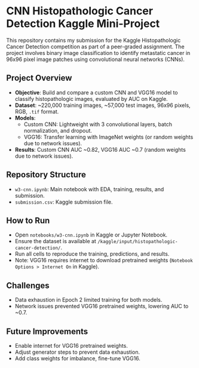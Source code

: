 # CNN Histopathologic Cancer Detection Kaggle Mini-Project

This repository contains my submission for the Kaggle Histopathologic Cancer Detection competition as part of a peer-graded assignment. The project involves binary image classification to identify metastatic cancer in 96x96 pixel image patches using convolutional neural networks (CNNs).

## Project Overview
- **Objective**: Build and compare a custom CNN and VGG16 model to classify histopathologic images, evaluated by AUC on Kaggle.
- **Dataset**: ~220,000 training images, ~57,000 test images, 96x96 pixels, RGB, `.tif` format.
- **Models**:
  - Custom CNN: Lightweight with 3 convolutional layers, batch normalization, and dropout.
  - VGG16: Transfer learning with ImageNet weights (or random weights due to network issues).
- **Results**: Custom CNN AUC ~0.82, VGG16 AUC ~0.7 (random weights due to network issues).

## Repository Structure
  - `w3-cnn.ipynb`: Main notebook with EDA, training, results, and submission.
  - `submission.csv`: Kaggle submission file.


## How to Run
- Open `notebooks/w3-cnn.ipynb` in Kaggle or Jupyter Notebook.
- Ensure the dataset is available at `/kaggle/input/histopathologic-cancer-detection/`.
- Run all cells to reproduce the training, predictions, and results.
- Note: VGG16 requires internet to download pretrained weights (`Notebook Options > Internet On` in Kaggle).

## Challenges
- Data exhaustion in Epoch 2 limited training for both models.
- Network issues prevented VGG16 pretrained weights, lowering AUC to ~0.7.

## Future Improvements
- Enable internet for VGG16 pretrained weights.
- Adjust generator steps to prevent data exhaustion.
- Add class weights for imbalance, fine-tune VGG16.
